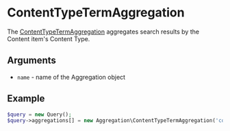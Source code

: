 # ContentTypeTermAggregation

The [ContentTypeTermAggregation](https://github.com/ezsystems/ezplatform-kernel/blob/master/eZ/Publish/API/Repository/Values/Content/Query/Aggregation/ContentTypeTermAggregation.php) aggregates search results by the Content item's Content Type.

## Arguments

- `name` - name of the Aggregation object

## Example

``` php
$query = new Query();
$query->aggregations[] = new Aggregation\ContentTypeTermAggregation('content_type');
```
